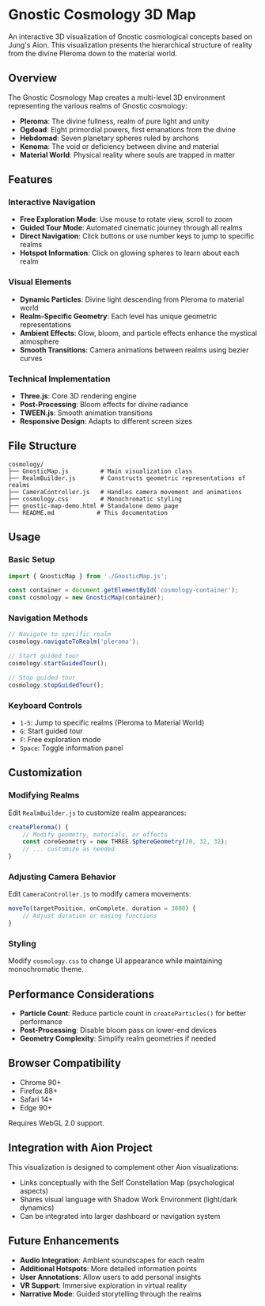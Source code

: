 # Gnostic Cosmology 3D Map

An interactive 3D visualization of Gnostic cosmological concepts based on Jung's Aion. This visualization presents the hierarchical structure of reality from the divine Pleroma down to the material world.

## Overview

The Gnostic Cosmology Map creates a multi-level 3D environment representing the various realms of Gnostic cosmology:

- **Pleroma**: The divine fullness, realm of pure light and unity
- **Ogdoad**: Eight primordial powers, first emanations from the divine
- **Hebdomad**: Seven planetary spheres ruled by archons
- **Kenoma**: The void or deficiency between divine and material
- **Material World**: Physical reality where souls are trapped in matter

## Features

### Interactive Navigation
- **Free Exploration Mode**: Use mouse to rotate view, scroll to zoom
- **Guided Tour Mode**: Automated cinematic journey through all realms
- **Direct Navigation**: Click buttons or use number keys to jump to specific realms
- **Hotspot Information**: Click on glowing spheres to learn about each realm

### Visual Elements
- **Dynamic Particles**: Divine light descending from Pleroma to material world
- **Realm-Specific Geometry**: Each level has unique geometric representations
- **Ambient Effects**: Glow, bloom, and particle effects enhance the mystical atmosphere
- **Smooth Transitions**: Camera animations between realms using bezier curves

### Technical Implementation
- **Three.js**: Core 3D rendering engine
- **Post-Processing**: Bloom effects for divine radiance
- **TWEEN.js**: Smooth animation transitions
- **Responsive Design**: Adapts to different screen sizes

## File Structure

```
cosmology/
├── GnosticMap.js         # Main visualization class
├── RealmBuilder.js       # Constructs geometric representations of realms
├── CameraController.js   # Handles camera movement and animations
├── cosmology.css         # Monochromatic styling
├── gnostic-map-demo.html # Standalone demo page
└── README.md            # This documentation
```

## Usage

### Basic Setup
```javascript
import { GnosticMap } from './GnosticMap.js';

const container = document.getElementById('cosmology-container');
const cosmology = new GnosticMap(container);
```

### Navigation Methods
```javascript
// Navigate to specific realm
cosmology.navigateToRealm('pleroma');

// Start guided tour
cosmology.startGuidedTour();

// Stop guided tour
cosmology.stopGuidedTour();
```

### Keyboard Controls
- `1-5`: Jump to specific realms (Pleroma to Material World)
- `G`: Start guided tour
- `F`: Free exploration mode
- `Space`: Toggle information panel

## Customization

### Modifying Realms
Edit `RealmBuilder.js` to customize realm appearances:

```javascript
createPleroma() {
    // Modify geometry, materials, or effects
    const coreGeometry = new THREE.SphereGeometry(20, 32, 32);
    // ... customize as needed
}
```

### Adjusting Camera Behavior
Edit `CameraController.js` to modify camera movements:

```javascript
moveTo(targetPosition, onComplete, duration = 3000) {
    // Adjust duration or easing functions
}
```

### Styling
Modify `cosmology.css` to change UI appearance while maintaining monochromatic theme.

## Performance Considerations

- **Particle Count**: Reduce particle count in `createParticles()` for better performance
- **Post-Processing**: Disable bloom pass on lower-end devices
- **Geometry Complexity**: Simplify realm geometries if needed

## Browser Compatibility

- Chrome 90+
- Firefox 88+
- Safari 14+
- Edge 90+

Requires WebGL 2.0 support.

## Integration with Aion Project

This visualization is designed to complement other Aion visualizations:

- Links conceptually with the Self Constellation Map (psychological aspects)
- Shares visual language with Shadow Work Environment (light/dark dynamics)
- Can be integrated into larger dashboard or navigation system

## Future Enhancements

- **Audio Integration**: Ambient soundscapes for each realm
- **Additional Hotspots**: More detailed information points
- **User Annotations**: Allow users to add personal insights
- **VR Support**: Immersive exploration in virtual reality
- **Narrative Mode**: Guided storytelling through the realms